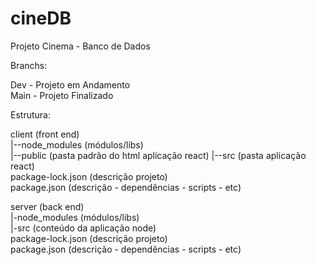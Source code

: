 # cineDB  
Projeto Cinema - Banco de Dados    


Branchs:    

Dev - Projeto em Andamento  
Main - Projeto Finalizado    


Estrutura:   

client (front end)  
|--node_modules (módulos/libs)  
|--public (pasta padrão do html aplicação react) 
|--src (pasta aplicação react)  
package-lock.json (descrição projeto)  
package.json (descrição - dependências - scripts - etc)  

server (back end)  
|-node_modules (módulos/libs)  
|-src (conteúdo da aplicação node)  
package-lock.json (descrição projeto)  
package.json (descrição - dependências - scripts - etc)  
